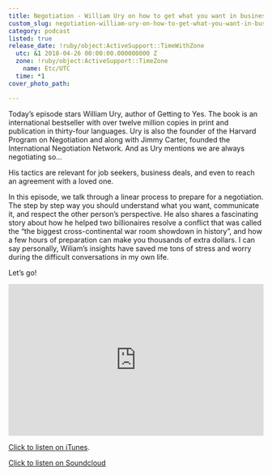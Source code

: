 ```yaml
---
title: Negotiation - William Ury on how to get what you want in business and life
custom_slug: negotiation-william-ury-on-how-to-get-what-you-want-in-business-and-life
category: podcast
listed: true
release_date: !ruby/object:ActiveSupport::TimeWithZone
  utc: &1 2018-04-26 00:00:00.000000000 Z
  zone: !ruby/object:ActiveSupport::TimeZone
    name: Etc/UTC
  time: *1
cover_photo_path: 

---
```

Today’s episode stars William Ury, author of Getting to Yes. The book is an international bestseller with over twelve million copies in print and publication in thirty-four languages. Ury is also the founder of the Harvard Program on Negotiation and along with Jimmy Carter, founded the International Negotiation Network. And as Ury mentions we are always negotiating so...

His tactics are relevant for job seekers, business deals, and even to reach an agreement with a loved one.

In this episode, we talk through a linear process to prepare for a negotiation. The step by step way you should understand what you want, communicate it, and respect the other person’s perspective. He also shares a fascinating story about how he helped two billionaires resolve a conflict that was called the “the biggest cross-continental war room showdown in history”, and how a few hours of preparation can make you thousands of extra dollars. I can say personally, Wiliam’s insights have saved me tons of stress and worry during the difficult conversations in my own life.

Let’s go!

<iframe width="100%" height="300" scrolling="no" frameborder="no" allow="autoplay" src="https://w.soundcloud.com/player/?url=https%3A//api.soundcloud.com/tracks/428790564&color=%23ff5500&auto_play=false&hide_related=false&show_comments=true&show_user=true&show_reposts=false&show_teaser=true&visual=true"></iframe>

[Click to listen on iTunes](https://soundcloud.com/positivity-dan/negotiation-william-ury-on-how-to-get-what-you-want-in-business-and-life).

[Click to listen on Soundcloud](https://soundcloud.com/positivity-dan)
